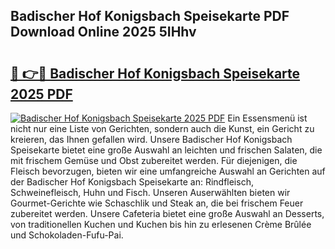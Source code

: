 ## Badischer Hof Konigsbach Speisekarte PDF Download Online 2025 5IHhv

# <h2><a href="http://gc5yssu.nevu.top/?p=Badischer+Hof+Konigsbach+Speisekarte">🔗 👉🔴 Badischer Hof Konigsbach Speisekarte 2025 PDF</a></h2>

[![Badischer Hof Konigsbach Speisekarte 2025 PDF](https://i.imgur.com/dBaPXMq.png)](http://gc5yssu.nevu.top/?p=Badischer+Hof+Konigsbach+Speisekarte)
Ein Essensmenü ist nicht nur eine Liste von Gerichten, sondern auch die Kunst, ein Gericht zu kreieren, das Ihnen gefallen wird. Unsere Badischer Hof Konigsbach Speisekarte bietet eine große Auswahl an leichten und frischen Salaten, die mit frischem Gemüse und Obst zubereitet werden. Für diejenigen, die Fleisch bevorzugen, bieten wir eine umfangreiche Auswahl an Gerichten auf der Badischer Hof Konigsbach Speisekarte an: Rindfleisch, Schweinefleisch, Huhn und Fisch. Unseren Auserwählten bieten wir Gourmet-Gerichte wie Schaschlik und Steak an, die bei frischem Feuer zubereitet werden. Unsere Cafeteria bietet eine große Auswahl an Desserts, von traditionellen Kuchen und Kuchen bis hin zu erlesenen Crème Brûlée und Schokoladen-Fufu-Pai.
